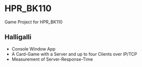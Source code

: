 # HPR_BK110
Game Project for HPR_BK110

Halligalli
----------
- Console Window App
- A Card-Game with a Server and up to four Clients over IP/TCP
- Measurement of Server-Response-Time
